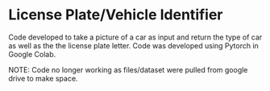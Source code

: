 # License Plate/Vehicle Identifier
Code developed to take a picture of a car as input and return the type of car as well as the the license plate letter.  Code was developed using Pytorch in Google Colab.

NOTE: Code no longer working as files/dataset were pulled from google drive to make space.
